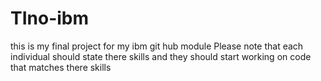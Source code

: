 # TIno-ibm
this is my final project for my ibm git hub module
Please note that each individual should state there skills and they should start working on code that matches there skills
